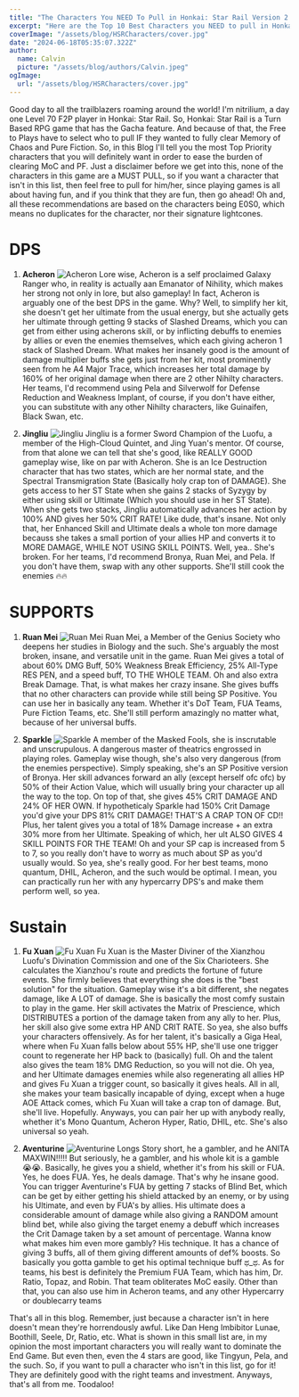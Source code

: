 ```yaml
---
title: "The Characters You NEED To Pull in Honkai: Star Rail Version 2.2"
excerpt: "Here are the Top 10 Best Characters you NEED to pull in Honkai Star rail v2.2"
coverImage: "/assets/blog/HSRCharacters/cover.jpg"
date: "2024-06-18T05:35:07.322Z"
author:
  name: Calvin
  picture: "/assets/blog/authors/Calvin.jpeg"
ogImage:
  url: "/assets/blog/HSRCharacters/cover.jpg"
---
```


Good day to all the trailblazers roaming around the world! I'm nitrilium, a day one Level 70 F2P player in Honkai: Star Rail. So, Honkai: Star Rail is a Turn Based RPG game that has the Gacha feature. And because of that, the Free to Plays have to select who to pull IF they wanted to fully clear Memory of Chaos and Pure Fiction. So, in this Blog I'll tell you the most Top Priority characters that you will definitely want in order to ease the burden of clearing MoC and PF. Just a disclaimer before we get into this, none of the characters in this game are a MUST PULL, so  if you want a character that isn't in this list, then feel free to pull for him/her, since playing games is all about having fun, and if you think that they are fun, then go ahead! Oh and, all these recommendations are based on the characters being E0S0, which means no duplicates for the character, nor their signature lightcones.

# DPS
1. **Acheron**
   ![Acheron](/assets/blog/HSRCharacters/Acheron.jpg)
   Lore wise, Acheron is a self proclaimed Galaxy Ranger who, in reality is actually aan Emanator of Nihility, which makes her strong not only in lore, but also gameplay! In fact, Acheron is arguably one of the best DPS in the game. Why? Well, to simplify her kit, she doesn't get her ultimate from the usual energy, but she actually gets her ultimate through getting 9 stacks of Slashed Dreams, which you can get from either using acherons skill, or by inflicting debuffs to enemies by allies or even the enemies themselves, which each giving acheron 1 stack of Slashed Dream. What makes her insanely good is the amount of damage multiplier buffs she gets just from her kit, most prominently seen from he A4 Major Trace, which increases her total damage by 160% of her original damage when there are 2 other Nihilty characters. Her teams, I'd recommend using Pela and Silverwolf for Defense Reduction and Weakness Implant, of course, if you don't have either, you can substitute with any other Nihilty characters, like Guinaifen, Black Swan, etc.

2. **Jingliu**
   ![Jingliu](/assets/blog/HSRCharacters/Jingliu.jpg)
   Jingliu is a former Sword Champion of the Luofu, a member of the High-Cloud Quintet, and Jing Yuan's mentor. Of course, from that alone we can tell that she's good, like REALLY GOOD gameplay wise, like on par with Acheron. She is an Ice Destruction character that has two states, which are her normal state, and the Spectral Transmigration State (Basically holy crap ton of DAMAGE). She gets access to her ST State when she gains 2 stacks of Syzygy by either using skill or Ultimate (Which you should use in her ST State). When she gets two stacks, Jingliu automatically advances her action by 100% AND gives her 50% CRIT RATE! Like dude, that's insane. Not only that, her Enhanced Skill and Ultimate deals a whole ton more damage becauss she takes a small portion of your allies HP and converts it to MORE DAMAGE, WHILE NOT USING SKILL POINTS. Well, yea.. She's broken. For her teams, I'd recommend Bronya, Ruan Mei, and Pela. If you don't have them, swap with any other supports. She'll still cook the enemies 🔥🔥

# SUPPORTS
1. **Ruan Mei**
   ![Ruan Mei](/assets/blog/HSRCharacters/Ruan_Mei.jpg)
   Ruan Mei, a Member of the Genius Society who deepens her studies in Biology and the such. She's arguably the most broken, insane, and versatile unit in the game. Ruan Mei gives a total of about 60% DMG Buff, 50% Weakness Break Efficiency, 25% All-Type RES PEN, and a speed buff, TO THE WHOLE TEAM. Oh and also extra Break Damage. That, is what makes her crazy insane. She gives buffs that no other characters can provide while still being SP Positive. You can use her in basically any team. Whether it's DoT Team, FUA Teams, Pure Fiction Teams, etc. She'll still perform amazingly no matter what, because of her universal buffs.

2. **Sparkle**
   ![Sparkle](/assets/blog/HSRCharacters/Sparkle.jpg)
   A member of the Masked Fools, she is inscrutable and unscrupulous. A dangerous master of theatrics engrossed in playing roles. Gameplay wise though, she's also very dangerous (from the enemies perspective). Simply speaking, she's an SP Positive version of Bronya. Her skill advances forward an ally (except herself ofc ofc) by 50% of their Action Value, which will usually bring your character up all the way to the top. On top of that, she gives 45% CRIT DAMAGE AND 24% OF HER OWN. If hypotheticaly Sparkle had 150% Crit Damage you'd give your DPS 81% CRIT DAMAGE! THAT'S A CRAP TON OF CD!! Plus, her talent gives you a total of 18% Damage increase + an extra 30% more from her Ultimate. Speaking of which, her ult ALSO GIVES 4 SKILL POINTS FOR THE TEAM! Oh and your SP cap is increased from 5 to 7, so you really don't have to worry as much about SP as you'd usually would. So yea, she's really good. For her best teams, mono quantum, DHIL, Acheron, and the such would be optimal. I mean, you can practically run her with any hypercarry DPS's and make them perform well, so yea.

# Sustain
1. **Fu Xuan**
   ![Fu Xuan](/assets/blog/HSRCharacters/Fu_Xuan.jpg)
   Fu Xuan is the Master Diviner of the Xianzhou Luofu's Divination Commission and one of the Six Charioteers. She calculates the Xianzhou's route and predicts the fortune of future events. She firmly believes that everything she does is the "best solution" for the situation. Gameplay wise it's a bit different, she negates damage, like A LOT of damage. She is basically the most comfy sustain to play in the game. Her skill activates the Matrix of Prescience, which DISTRIBUTES a portion of the damage taken from any ally to her. Plus, her skill also give some extra HP AND CRIT RATE. So yea, she also buffs your characters offensively. As for her talent, it's basically a Giga Heal, where when Fu Xuan falls below about 55% HP, she'll use one trigger count to regenerate her HP back to (basically) full. Oh and the talent also gives the team 18% DMG Reduction, so you will not die. Oh yea, and her Ultimate damages enemies while also regenerating all allies HP and gives Fu Xuan a trigger count, so basically it gives heals. All in all, she makes your team basically incapable of dying, except when a huge AOE Attack comes, which Fu Xuan will take a crap ton of damage. But, she'll live. Hopefully. Anyways, you can pair her up with anybody really, whether it's Mono Quantum, Acheron Hyper, Ratio, DHIL, etc. She's also universal so yeah.

2. **Aventurine**
   ![Aventurine](/assets/blog/HSRCharacters/Aventurine.jpg)
   Longs Story short, he a gambler, and he ANITA MAXWIN!!!!! But seriously, he a gambler, and his whole kit is a gamble 😭😭. Basically, he gives you a shield, whether it's from his skill or FUA. Yes, he does FUA. Yes, he deals damage. That's why he insane good. You can trigger Aventurine's FUA by getting 7 stacks of Blind Bet, which can be get by either getting his shield attacked by an enemy, or by using his Ultimate, and even by FUA's by allies. His ultimate does a considerable amount of damage while also giving a RANDOM amount blind bet, while also giving the target enemy a debuff which increases the Crit Damage taken by a set amount of percentage. Wanna know what makes him even more gambly? His technique. It has a chance of giving 3 buffs, all of them giving different amounts of def% boosts. So basically you gotta gamble to get his optimal technique buff ಥ_ಥ. As for teams, his best is definitely the Premium FUA Team, which has him, Dr. Ratio, Topaz, and Robin. That team obliterates MoC easily. Other than that, you can also use him in Acheron teams, and any other Hypercarry or doublecarry teams

That's all in this blog. Remember, just because a character isn't in here doesn't mean they're horrendously awful. Like Dan Heng Imbibitor Lunae, Boothill, Seele, Dr, Ratio, etc. What is shown in this small list are, in my opinion the most important characters you will really want to dominate the End Game. But even then, even the 4 stars are good, like Tingyun, Pela, and the such. So, if you want to pull a character who isn't in this list, go for it! They are definitely good with the right teams and investment. Anyways, that's all from me. Toodaloo!
